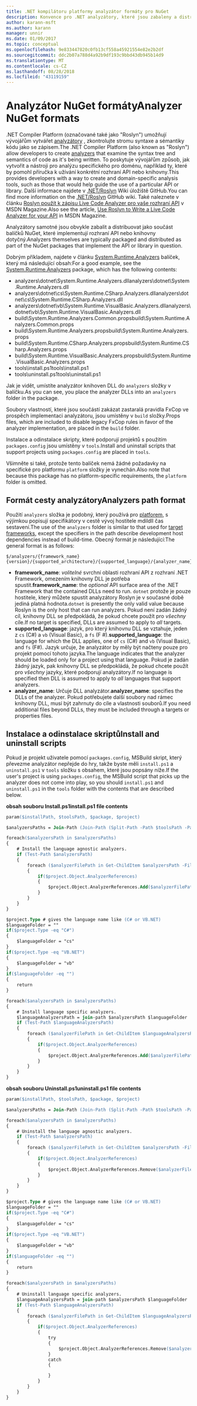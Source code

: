 ```yaml
---
title: .NET kompilátoru platformy analyzátor formáty pro NuGet
description: Konvence pro .NET analyzátory, které jsou zabaleny a distribuovat s balíčky NuGet, které implementují rozhraní API nebo knihovny.
author: karann-msft
ms.author: karann
manager: unnir
ms.date: 01/09/2017
ms.topic: conceptual
ms.openlocfilehash: 9e833447820c0fb13cf558a45921554e82e2b2df
ms.sourcegitcommit: ddc2b07a788d4a92b9df193c9bbd43db945b14d9
ms.translationtype: MT
ms.contentlocale: cs-CZ
ms.lasthandoff: 08/28/2018
ms.locfileid: "43119159"
---
```

# <a name="analyzer-nuget-formats"></a><span data-ttu-id="3565d-103">Analyzátor NuGet formáty</span><span class="sxs-lookup"><span data-stu-id="3565d-103">Analyzer NuGet formats</span></span>

<span data-ttu-id="3565d-104">.NET Compiler Platform (označované také jako "Roslyn") umožňují vývojářům vytvářet [analyzátory](https://github.com/dotnet/roslyn/wiki/How-To-Write-a-C%23-Analyzer-and-Code-Fix) , zkontrolujte stromu syntaxe a sémantiky kódu jako se zápisem.</span><span class="sxs-lookup"><span data-stu-id="3565d-104">The .NET Compiler Platform (also known as "Roslyn") allow developers to create [analyzers](https://github.com/dotnet/roslyn/wiki/How-To-Write-a-C%23-Analyzer-and-Code-Fix) that examine the syntax tree and semantics of code as it's being written.</span></span> <span data-ttu-id="3565d-105">To poskytuje vývojářům způsob, jak vytvořit a nástroji pro analýzu specifického pro doménu, například ty, které by pomohl příručka k užívání konkrétní rozhraní API nebo knihovny.</span><span class="sxs-lookup"><span data-stu-id="3565d-105">This provides developers with a way to create and domain-specific analysis tools, such as those that would help guide the use of a particular API or library.</span></span> <span data-ttu-id="3565d-106">Další informace najdete v [.NET/Roslyn](https://github.com/dotnet/roslyn/wiki) Wiki úložiště GitHub.</span><span class="sxs-lookup"><span data-stu-id="3565d-106">You can find more information on the [.NET/Roslyn](https://github.com/dotnet/roslyn/wiki) GitHub wiki.</span></span> <span data-ttu-id="3565d-107">Také naleznete v článku [Roslyn použít k zápisu Live Code Analyzer pro vaše rozhraní API](https://msdn.microsoft.com/magazine/dn879356.aspx) v MSDN Magazine.</span><span class="sxs-lookup"><span data-stu-id="3565d-107">Also see the article, [Use Roslyn to Write a Live Code Analyzer for your API](https://msdn.microsoft.com/magazine/dn879356.aspx) in MSDN Magazine.</span></span>

<span data-ttu-id="3565d-108">Analyzátory samotné jsou obvykle zabalit a distribuovat jako součást balíčků NuGet, které implementují rozhraní API nebo knihovny dotyčný.</span><span class="sxs-lookup"><span data-stu-id="3565d-108">Analyzers themselves are typically packaged and distributed as part of the NuGet packages that implement the API or library in question.</span></span>

<span data-ttu-id="3565d-109">Dobrým příkladem, najdete v článku [System.Runtime.Analyzers](https://www.nuget.org/packages/System.Runtime.Analyzers) balíček, který má následující obsah:</span><span class="sxs-lookup"><span data-stu-id="3565d-109">For a good example, see the [System.Runtime.Analyzers](https://www.nuget.org/packages/System.Runtime.Analyzers) package, which has the following contents:</span></span>

- <span data-ttu-id="3565d-110">analyzers\dotnet\System.Runtime.Analyzers.dll</span><span class="sxs-lookup"><span data-stu-id="3565d-110">analyzers\dotnet\System.Runtime.Analyzers.dll</span></span>
- <span data-ttu-id="3565d-111">analyzers\dotnet\cs\System.Runtime.CSharp.Analyzers.dll</span><span class="sxs-lookup"><span data-stu-id="3565d-111">analyzers\dotnet\cs\System.Runtime.CSharp.Analyzers.dll</span></span>
- <span data-ttu-id="3565d-112">analyzers\dotnet\vb\System.Runtime.VisualBasic.Analyzers.dll</span><span class="sxs-lookup"><span data-stu-id="3565d-112">analyzers\dotnet\vb\System.Runtime.VisualBasic.Analyzers.dll</span></span>
- <span data-ttu-id="3565d-113">build\System.Runtime.Analyzers.Common.props</span><span class="sxs-lookup"><span data-stu-id="3565d-113">build\System.Runtime.Analyzers.Common.props</span></span>
- <span data-ttu-id="3565d-114">build\System.Runtime.Analyzers.props</span><span class="sxs-lookup"><span data-stu-id="3565d-114">build\System.Runtime.Analyzers.props</span></span>
- <span data-ttu-id="3565d-115">build\System.Runtime.CSharp.Analyzers.props</span><span class="sxs-lookup"><span data-stu-id="3565d-115">build\System.Runtime.CSharp.Analyzers.props</span></span>
- <span data-ttu-id="3565d-116">build\System.Runtime.VisualBasic.Analyzers.props</span><span class="sxs-lookup"><span data-stu-id="3565d-116">build\System.Runtime.VisualBasic.Analyzers.props</span></span>
- <span data-ttu-id="3565d-117">tools\install.ps1</span><span class="sxs-lookup"><span data-stu-id="3565d-117">tools\install.ps1</span></span>
- <span data-ttu-id="3565d-118">tools\uninstall.ps1</span><span class="sxs-lookup"><span data-stu-id="3565d-118">tools\uninstall.ps1</span></span>

<span data-ttu-id="3565d-119">Jak je vidět, umístíte analyzátor knihoven DLL do `analyzers` složky v balíčku.</span><span class="sxs-lookup"><span data-stu-id="3565d-119">As you can see, you place the analyzer DLLs into an `analyzers` folder in the package.</span></span>

<span data-ttu-id="3565d-120">Soubory vlastností, které jsou součástí zakázat zastaralá pravidla FxCop ve prospěch implementaci analyzátoru, jsou umístěny v `build` složky.</span><span class="sxs-lookup"><span data-stu-id="3565d-120">Props files, which are included to disable legacy FxCop rules in favor of the analyzer implementation, are placed in the `build` folder.</span></span>

<span data-ttu-id="3565d-121">Instalace a odinstalace skripty, které podporují projektů s použitím `packages.config` jsou umístěny v `tools`.</span><span class="sxs-lookup"><span data-stu-id="3565d-121">Install and uninstall scripts that support projects using `packages.config` are placed in `tools`.</span></span>

<span data-ttu-id="3565d-122">Všimněte si také, protože tento balíček nemá žádné požadavky na specifické pro platformu `platform` složky je vynechán.</span><span class="sxs-lookup"><span data-stu-id="3565d-122">Also note that because this package has no platform-specific requirements, the `platform` folder is omitted.</span></span>


## <a name="analyzers-path-format"></a><span data-ttu-id="3565d-123">Formát cesty analyzátory</span><span class="sxs-lookup"><span data-stu-id="3565d-123">Analyzers path format</span></span>

<span data-ttu-id="3565d-124">Použití `analyzers` složka je podobný, který používá pro [platforem](../create-packages/supporting-multiple-target-frameworks.md), s výjimkou popisují specifikátory v cestě vývoj hostitele mdildll čas sestavení.</span><span class="sxs-lookup"><span data-stu-id="3565d-124">The use of the `analyzers` folder is similar to that used for [target frameworks](../create-packages/supporting-multiple-target-frameworks.md), except the specifiers in the path describe development host dependencies instead of build-time.</span></span> <span data-ttu-id="3565d-125">Obecný formát je následující:</span><span class="sxs-lookup"><span data-stu-id="3565d-125">The general format is as follows:</span></span>

    $/analyzers/{framework_name}{version}/{supported_architecture}/{supported_language}/{analyzer_name}.dll

- <span data-ttu-id="3565d-126">**framework_name**: *volitelné* svrchní oblasti rozhraní API z rozhraní .NET Framework, omezením knihovny DLL je potřeba spustit.</span><span class="sxs-lookup"><span data-stu-id="3565d-126">**framework_name**: the *optional* API surface area of the .NET Framework that the contained DLLs need to run.</span></span> <span data-ttu-id="3565d-127">`dotnet` protože je pouze hostitele, který můžete spustit analyzátory Roslyn je v současné době jediná platná hodnota.</span><span class="sxs-lookup"><span data-stu-id="3565d-127">`dotnet` is presently the only valid value because Roslyn is the only host that can run analyzers.</span></span> <span data-ttu-id="3565d-128">Pokud není zadán žádný cíl, knihovny DLL se předpokládá, že pokud chcete použít pro *všechny* cíle.</span><span class="sxs-lookup"><span data-stu-id="3565d-128">If no target is specified, DLLs are assumed to apply to *all* targets.</span></span>
- <span data-ttu-id="3565d-129">**supported_language**: jazyk, pro který knihovnu DLL se vztahuje, jeden z `cs` (C#) a `vb` (Visual Basic), a `fs` (F #).</span><span class="sxs-lookup"><span data-stu-id="3565d-129">**supported_language**: the language for which the DLL applies, one of `cs` (C#) and `vb` (Visual Basic), and `fs` (F#).</span></span> <span data-ttu-id="3565d-130">Jazyk určuje, že analyzátor by měly být načteny pouze pro projekt pomocí tohoto jazyka.</span><span class="sxs-lookup"><span data-stu-id="3565d-130">The language indicates that the analyzer should be loaded only for a project using that language.</span></span> <span data-ttu-id="3565d-131">Pokud je zadán žádný jazyk, pak knihovny DLL se předpokládá, že pokud chcete použít pro *všechny* jazyky, které podporují analyzátory.</span><span class="sxs-lookup"><span data-stu-id="3565d-131">If no language is specified then DLL is assumed to apply to *all* languages that support analyzers.</span></span>
- <span data-ttu-id="3565d-132">**analyzer_name**: Určuje DLL analyzátor.</span><span class="sxs-lookup"><span data-stu-id="3565d-132">**analyzer_name**: specifies the DLLs of the analyzer.</span></span> <span data-ttu-id="3565d-133">Pokud potřebujete další soubory nad rámec knihovny DLL, musí být zahrnuty do cíle a vlastnosti souborů.</span><span class="sxs-lookup"><span data-stu-id="3565d-133">If you need additional files beyond DLLs, they must be included through a targets or properties files.</span></span>


## <a name="install-and-uninstall-scripts"></a><span data-ttu-id="3565d-134">Instalace a odinstalace skriptů</span><span class="sxs-lookup"><span data-stu-id="3565d-134">Install and uninstall scripts</span></span>

<span data-ttu-id="3565d-135">Pokud je projekt uživatele pomocí `packages.config`, MSBuild skript, který převezme analyzátor nepřejde do hry, takže byste měli `install.ps1` a `uninstall.ps1` v `tools` složku s obsahem, které jsou popsány níže.</span><span class="sxs-lookup"><span data-stu-id="3565d-135">If the user's project is using `packages.config`, the MSBuild script that picks up the analyzer does not come into play, so you should `install.ps1` and `uninstall.ps1` in the `tools` folder with the contents that are described below.</span></span>

<span data-ttu-id="3565d-136">**obsah souboru Install.ps1**</span><span class="sxs-lookup"><span data-stu-id="3565d-136">**install.ps1 file contents**</span></span>

```ps
param($installPath, $toolsPath, $package, $project)

$analyzersPaths = Join-Path (Join-Path (Split-Path -Path $toolsPath -Parent) "analyzers" ) * -Resolve

foreach($analyzersPath in $analyzersPaths)
{
    # Install the language agnostic analyzers.
    if (Test-Path $analyzersPath)
    {
        foreach ($analyzerFilePath in Get-ChildItem $analyzersPath -Filter *.dll)
        {
            if($project.Object.AnalyzerReferences)
            {
                $project.Object.AnalyzerReferences.Add($analyzerFilePath.FullName)
            }
        }
    }
}

$project.Type # gives the language name like (C# or VB.NET)
$languageFolder = ""
if($project.Type -eq "C#")
{
    $languageFolder = "cs"
}
if($project.Type -eq "VB.NET")
{
    $languageFolder = "vb"
}
if($languageFolder -eq "")
{
    return
}

foreach($analyzersPath in $analyzersPaths)
{
    # Install language specific analyzers.
    $languageAnalyzersPath = join-path $analyzersPath $languageFolder
    if (Test-Path $languageAnalyzersPath)
    {
        foreach ($analyzerFilePath in Get-ChildItem $languageAnalyzersPath -Filter *.dll)
        {
            if($project.Object.AnalyzerReferences)
            {
                $project.Object.AnalyzerReferences.Add($analyzerFilePath.FullName)
            }
        }
    }
}
```


<span data-ttu-id="3565d-137">**obsah souboru Uninstall.ps1**</span><span class="sxs-lookup"><span data-stu-id="3565d-137">**uninstall.ps1 file contents**</span></span>

```ps
param($installPath, $toolsPath, $package, $project)

$analyzersPaths = Join-Path (Join-Path (Split-Path -Path $toolsPath -Parent) "analyzers" ) * -Resolve

foreach($analyzersPath in $analyzersPaths)
{
    # Uninstall the language agnostic analyzers.
    if (Test-Path $analyzersPath)
    {
        foreach ($analyzerFilePath in Get-ChildItem $analyzersPath -Filter *.dll)
        {
            if($project.Object.AnalyzerReferences)
            {
                $project.Object.AnalyzerReferences.Remove($analyzerFilePath.FullName)
            }
        }
    }
}

$project.Type # gives the language name like (C# or VB.NET)
$languageFolder = ""
if($project.Type -eq "C#")
{
    $languageFolder = "cs"
}
if($project.Type -eq "VB.NET")
{
    $languageFolder = "vb"
}
if($languageFolder -eq "")
{
    return
}

foreach($analyzersPath in $analyzersPaths)
{
    # Uninstall language specific analyzers.
    $languageAnalyzersPath = join-path $analyzersPath $languageFolder
    if (Test-Path $languageAnalyzersPath)
    {
        foreach ($analyzerFilePath in Get-ChildItem $languageAnalyzersPath -Filter *.dll)
        {
            if($project.Object.AnalyzerReferences)
            {
                try
                {
                    $project.Object.AnalyzerReferences.Remove($analyzerFilePath.FullName)
                }
                catch
                {

                }
            }
        }
    }
}
```
